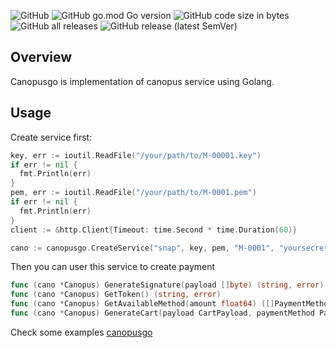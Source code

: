 ![GitHub](https://img.shields.io/github/license/almubarok/canopusgo)
![GitHub go.mod Go version](https://img.shields.io/github/go-mod/go-version/almubarok/canopusgo)
![GitHub code size in bytes](https://img.shields.io/github/languages/code-size/almubarok/canopusgo)
![GitHub all releases](https://img.shields.io/github/downloads/almubarok/canopusgo/total)
![GitHub release (latest SemVer)](https://img.shields.io/github/v/release/almubarok/canopusgo)

## Overview

Canopusgo is implementation of canopus service using Golang.

## Usage

Create service first:
```go
key, err := ioutil.ReadFile("/your/path/to/M-00001.key")
if err != nil {
  fmt.Println(err)
}
pem, err := ioutil.ReadFile("/your/path/to/M-0001.pem")
if err != nil {
  fmt.Println(err)
}
client := &http.Client{Timeout: time.Second * time.Duration(60)}

cano := canopusgo.CreateService("snap", key, pem, "M-0001", "yoursecret", client)
```

Then you can user this service to create payment

```go
func (cano *Canopus) GenerateSignature(payload []byte) (string, error)
func (cano *Canopus) GetToken() (string, error)
func (cano *Canopus) GetAvailableMethod(amount float64) ([]PaymentMethod, error)
func (cano *Canopus) GenerateCart(payload CartPayload, paymentMethod PaymentMethod) (CartResponse, error)
```

Check some examples [canopusgo](https://github.com/almubarok/canopusgo/tree/main/examples)